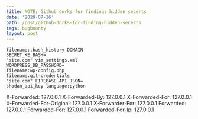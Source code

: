 ```yaml
---
title: NOTE; Github dorks for findings hidden secerts
date: '2020-07-26'
path: /post/github-dorks-for-finding-hidden-secerts
tags: bugbounty
layout: post
---
```


```
filename:.bash_history DOMAIN
SECRET_KE_BASH=
"site.com" vim_settings.xml
WORDPRESS_DB_PASSWORD=
filename:wp-config.php
filename.git-credentials
"site.com" FIREBASE_API_JSON=
shodan_api_key language:python
```


X-Forwarded: 127.0.0.1
X-Forwarded-By: 127.0.0.1
X-Forwarded-For: 127.0.0.1
X-Forwarded-For-Original: 127.0.0.1
X-Forwarder-For: 127.0.0.1
Forwarded: 127.0.0.1
Forwarded-For: 127.0.0.1
Forwarded-For-Ip: 127.0.0.1
